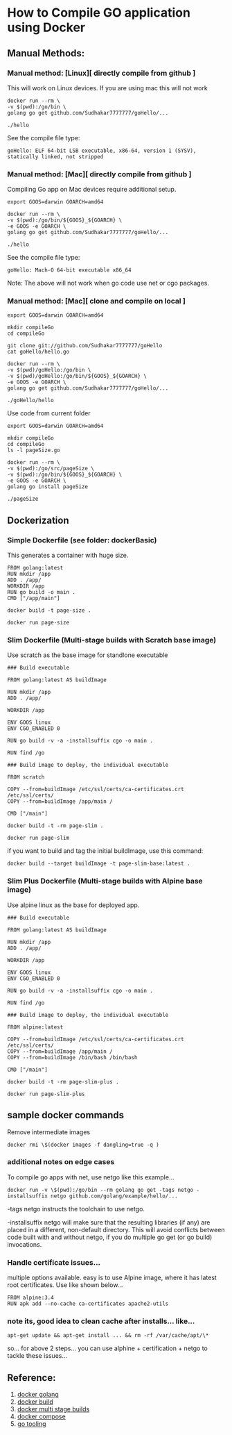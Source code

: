 # How to Compile GO application using Docker

## Manual Methods:

### Manual method: [Linux][ directly compile from github ]

This will work on Linux devices. If you are using mac this will not work

```
docker run --rm \
-v $(pwd):/go/bin \
golang go get github.com/Sudhakar7777777/goHello/...

./hello
```

See the compile file type:

```
goHello: ELF 64-bit LSB executable, x86-64, version 1 (SYSV), statically linked, not stripped
```

### Manual method: [Mac][ directly compile from github ]

Compiling Go app on Mac devices require additional setup.

```
export GOOS=darwin GOARCH=amd64

docker run --rm \
-v $(pwd):/go/bin/${GOOS}_${GOARCH} \
-e GOOS -e GOARCH \
golang go get github.com/Sudhakar7777777/goHello/...

./hello
```

See the compile file type:

```
goHello: Mach-O 64-bit executable x86_64
```

Note: The above will not work when go code use net or cgo packages.

### Manual method: [Mac][ clone and compile on local ]

```
export GOOS=darwin GOARCH=amd64

mkdir compileGo
cd compileGo

git clone git://github.com/Sudhakar7777777/goHello
cat goHello/hello.go

docker run --rm \
-v $(pwd)/goHello:/go/bin \
-v $(pwd)/goHello:/go/bin/${GOOS}_${GOARCH} \
-e GOOS -e GOARCH \
golang go get github.com/Sudhakar7777777/goHello/...

./goHello/hello
```

Use code from current folder

```
export GOOS=darwin GOARCH=amd64

mkdir compileGo
cd compileGo
ls -l pageSize.go

docker run --rm \
-v $(pwd):/go/src/pageSize \
-v $(pwd):/go/bin/${GOOS}_${GOARCH} \
-e GOOS -e GOARCH \
golang go install pageSize

./pageSize
```

## Dockerization

### Simple Dockerfile (see folder: dockerBasic)

This generates a container with huge size.

```
FROM golang:latest
RUN mkdir /app
ADD . /app/
WORKDIR /app
RUN go build -o main .
CMD ["/app/main"]
```

```
docker build -t page-size .
```

```
docker run page-size
```

### Slim Dockerfile (Multi-stage builds with Scratch base image)

Use scratch as the base image for standlone executable

```
### Build executable

FROM golang:latest AS buildImage

RUN mkdir /app
ADD . /app/

WORKDIR /app

ENV GOOS linux
ENV CGO_ENABLED 0

RUN go build -v -a -installsuffix cgo -o main .

RUN find /go

### Build image to deploy, the individual executable

FROM scratch

COPY --from=buildImage /etc/ssl/certs/ca-certificates.crt /etc/ssl/certs/
COPY --from=buildImage /app/main /

CMD ["/main"]
```

```
docker build -t -rm page-slim .

docker run page-slim
```

if you want to build and tag the initial buildImage, use this command:

```
docker build --target buildImage -t page-slim-base:latest .
```

### Slim Plus Dockerfile (Multi-stage builds with Alpine base image)

Use alpine linux as the base for deployed app.

```
### Build executable

FROM golang:latest AS buildImage

RUN mkdir /app
ADD . /app/

WORKDIR /app

ENV GOOS linux
ENV CGO_ENABLED 0

RUN go build -v -a -installsuffix cgo -o main .

RUN find /go

### Build image to deploy, the individual executable

FROM alpine:latest

COPY --from=buildImage /etc/ssl/certs/ca-certificates.crt /etc/ssl/certs/
COPY --from=buildImage /app/main /
COPY --from=buildImage /bin/bash /bin/bash

CMD ["/main"]
```

```
docker build -t -rm page-slim-plus .

docker run page-slim-plus
```

## sample docker commands

Remove intermediate images

```
docker rmi \$(docker images -f dangling=true -q )
```

### additional notes on edge cases

To compile go apps with net, use netgo like this example...

```
docker run -v \$(pwd):/go/bin --rm golang go get -tags netgo -installsuffix netgo github.com/golang/example/hello/...
```

-tags netgo instructs the toolchain to use netgo.

-installsuffix netgo will make sure that the resulting libraries (if any) are placed in a different, non-default directory. This will avoid conflicts between code built with and without netgo, if you do multiple go get (or go build) invocations.

### Handle certificate issues...

multiple options available. easy is to use Alpine image, where it has latest root certificates. Use like shown below...

```
FROM alpine:3.4
RUN apk add --no-cache ca-certificates apache2-utils
```

### note its, good idea to clean cache after installs... like...

```
apt-get update && apt-get install ... && rm -rf /var/cache/apt/\*
```

so... for above 2 steps... you can use alphine + certification + netgo to tackle these issues...

## Reference:

1. [docker golang](https://www.docker.com/blog/docker-golang/)
2. [docker build](https://docs.docker.com/engine/reference/builder/)
3. [docker multi stage builds](https://docs.docker.com/develop/develop-images/multistage-build/#use-multi-stage-builds)
4. [docker compose](https://docs.docker.com/compose/compose-file/)
5. [go tooling](https://www.alexedwards.net/blog/an-overview-of-go-tooling#build-and-deployment)
